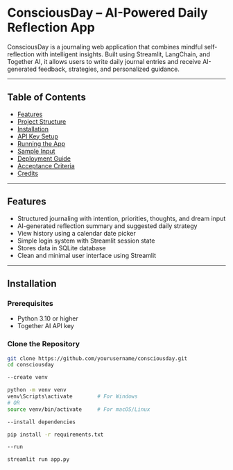 # ConsciousDay – AI-Powered Daily Reflection App

ConsciousDay is a journaling web application that combines mindful self-reflection with intelligent insights. Built using Streamlit, LangChain, and Together AI, it allows users to write daily journal entries and receive AI-generated feedback, strategies, and personalized guidance.

---

## Table of Contents

- [Features](#features)
- [Project Structure](#project-structure)
- [Installation](#installation)
- [API Key Setup](#api-key-setup)
- [Running the App](#running-the-app)
- [Sample Input](#sample-input)
- [Deployment Guide](#deployment-guide)
- [Acceptance Criteria](#acceptance-criteria)
- [Credits](#credits)

---

## Features

- Structured journaling with intention, priorities, thoughts, and dream input
- AI-generated reflection summary and suggested daily strategy
- View history using a calendar date picker
- Simple login system with Streamlit session state
- Stores data in SQLite database
- Clean and minimal user interface using Streamlit

---

## Installation

### Prerequisites

- Python 3.10 or higher
- Together AI API key

### Clone the Repository

```bash
git clone https://github.com/yourusername/consciousday.git
cd consciousday

--create venv

python -m venv venv
venv\Scripts\activate        # For Windows
# OR
source venv/bin/activate     # For macOS/Linux

--install dependencies

pip install -r requirements.txt

--run

streamlit run app.py

